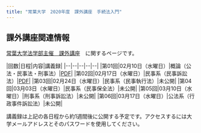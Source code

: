 ```yaml
---
title: "常葉大学　2020年度　課外講座　手続法入門"
---
```




## 課外講座関連情報

[常葉大学法学部主催　課外講座](https://sites.google.com/view/tokoha-law-courses-for-tests/)　に関するページです。


|回数|日程|内容|講義録|
|--|--|--|--|--|
|第01回|02月10日（水曜日）|概論（公法・民事法・刑事法）|[PDF](https://tumail-my.sharepoint.com/:f:/g/personal/tks-tks_sz_tokoha-u_ac_jp/EmONkNn7HsBIg00E4byiHvIBF_1SGyoZyNmq3SXQ4Hg3KA?e=f2VQey)|
|第02回|02月17日（水曜日）|民事系（民事訴訟法）|[PDF](https://tumail-my.sharepoint.com/:f:/g/personal/tks-tks_sz_tokoha-u_ac_jp/EmONkNn7HsBIg00E4byiHvIBF_1SGyoZyNmq3SXQ4Hg3KA?e=f2VQey)|
|第03回|02月24日（水曜日）|民事系（民事執行法）|未公開|
|第04回|03月03日（水曜日）|民事系（民事保全法）|未公開|
|第05回|03月10日（水曜日）|刑事系（刑事訴訟法）|未公開|
|第06回|03月17日（水曜日）|公法系（行政事件訴訟法）|未公開|

講義録は上記の各日程から約1週間後に公開する予定です。アクセスするには大学メールアドレスとそのパスワードを使用してください。
